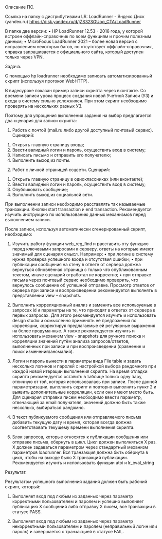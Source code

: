 Описание ПО.

Ссылка на папку с дистрибутивами LR:
LoadRunner - Яндекс.Диск (yandex.ru)
https://disk.yandex.ru/d/jZS32SGUoq_CTA/LoadRunner

В папке две версии:
•	HP LoadRunner 12.53 - 2016 года, у которой встроен оффлайн-справочник по всем функциям и прочим полезным данным;
•	MicroFocus LoadRunner 2021 – более новая версия с исправлением некоторых багов, но отсутствует оффлайн-справочник, справка запрашивается с официального сайта, который доступен только через VPN.


Задача.

С помощью hp loadrunner необходимо записать автоматизированный скрипт (используя протокол WebHTTP).

В видеоуроке показан пример записи скрипта через вконтакте. Со времени записи урока процесс создания новой Учетной Записи (УЗ) и входа в систему сильно усложнился. При этом скрипт необходимо проверять на нескольких разных УЗ.

Поэтому для упрощения выполнения задания на выбор предлагается два сценария для записи скрипта:

1.	Работа с почтой (mail.ru либо другой доступный почтовый сервис).
Сценарий:
1)	Открыть главную страницу входа;
2)	Ввести валидный логин и пароль, осуществить вход в систему;
3)	Написать письмо и отправить его получателю;
4)	Выполнить выход из почты.

2.	Работ с личной страницей соцсети.
 Сценарий:
1)	Открыть главную страницу в одноклассниках (или вконтакте);
2)	Ввести валидный логин и пароль, осуществить вход в систему;
3)	Опубликовать сообщение;
4)	Выполнить выход из социальной сети.

При выполнении записи необходимо расставлять так называемые транзакции. Кнопки start transaction и end transaction. Рекомендуется изучить инструкцию по использованию данных механизмов перед выполнением записи.

После записи, используя автоматически сгенерированный скрипт, необходимо:

1.	Изучить работу функции web_reg_find и расставить эту функцию перед ключевыми запросами к серверу, ответы на которые имеют значимый для сценария смысл.
Например:
•	при логине в систему нужна проверка успешного входа и отсутствия ошибки;
•	при публикации сообщения на стену в ответе от сервера должна вернуться обновлённая страница с только что опубликованным текстом, иначе сценарий отработал не корректно;
•	при отправке письма через почтовый сервис необходимо проверить, что вернулось сообщение об успешной отправке.
Просмотр ответов от сервера при записи и воспроизведении рекомендуется выполнять в представлении view – snapshots.

2.	Выполнить корреляционный анализ и заменить все используемые в запросах id и параметры на те, что приходят в ответах от сервера в первых запросах.
Для этого рекомендуется изучить и использовать design studio и осмысленно применять её предложения по корреляции, корректируя предлагаемые ей регулярные выражения на более продуманные.
А также рекомендуется изучить и использовать механизм view - snapshots для ручного поиска и корреляции значений путём анализа запросов/ответов, выполненных при записи и при воспроизведении (сравнение и поиск изменений/аномалий).

3.	Логин и пароль вынести в параметры вида File table и задать несколько логинов и паролей с настройкой выбора рандомного при каждой новой итерации выполнения скрипта.
На время отладки скрипта рекомендуется оставить в таблице только одну пару, отличную от той, которая использовалась при записи.
После данной параметризации, выполнить скрипт и повторно выполнить пункт 2 и выявить дополнительные корреляции, если они имеют место быть.
Для сценария отправки писем необходимо ввести параметр, отвечающий за email получателя, значений должно быть также несколько, выбираться рандомно.

4.	В текст публикуемого сообщения или отправляемого письма добавить текущую дату и время, которая всегда должна соответствовать текущему времени выполнения скрипта.

5.	Блок запросов, которые относятся к публикации сообщения или отправке письма, обернуть в цикл.
Цикл должен выполняться X раз. X должен задаваться параметром через стандартный механизм параметров loadrunner.
Вся транзакция должна быть обёрнута в цикл, чтобы на выходе было X транзакций публикации.
Рекомендуется изучить и использовать функции atoi и lr_eval_string


Результат.

Результатом успешного выполнения задания должен быть рабочий скрипт, который:

1.	Выполняет вход под любым из заданных через параметр корректными пользователем и паролем и успешно выполняет публикацию Х сообщений либо отправку X писем, все транзакции в статусе PASS.

2.	Выполняет вход под любым из заданных через параметр некорректными пользователем и паролем (неправильный логин или пароль) и завершается с транзакцией в статусе FAIL.
